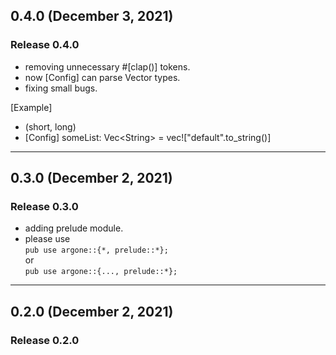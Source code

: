 
## 0.4.0 (December 3, 2021)

### Release 0.4.0

* removing unnecessary #[clap()] tokens.
* now [Config] can parse Vector types.
* fixing small bugs.

[Example]
* (short, long)
* [Config] someList: Vec\<String\> = vec!["default".to_string()]

---

## 0.3.0 (December 2, 2021)

### Release 0.3.0
* adding prelude module.
* please use<br>
`pub use argone::{*, prelude::*};`<br>or<br>`pub use argone::{..., prelude::*};`

---

## 0.2.0 (December 2, 2021)

### Release 0.2.0
